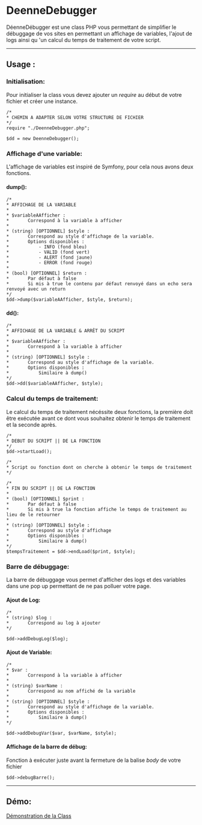 # DeenneDebugger
DéenneDébugger est une class PHP vous permettant de simplifier le débuggage de vos sites en permettant un affichage de variables, l'ajout de logs ainsi qu 'un calcul du temps de traitement de votre script.

-----

## Usage :

### Initialisation:
Pour initialiser la class vous devez ajouter un *require* au début de votre fichier et créer une instance.
~~~
/*
* CHEMIN A ADAPTER SELON VOTRE STRUCTURE DE FICHIER
*/
require "./DeenneDebugger.php";

$dd = new DeenneDebugger();
~~~

### Affichage d'une variable:
L'affichage de variables est inspiré de Symfony, pour cela nous avons deux fonctions.

#### dump():
~~~
/*
* AFFICHAGE DE LA VARIABLE
*
* $variableAAfficher :
*       Correspond à la variable à afficher
*
* (string) [OPTIONNEL] $style :
*       Correspond au style d'affichage de la variable.
*       Options disponibles :
*           - INFO (fond bleu)
*           - VALID (fond vert)
*           - ALERT (fond jaune)
*           - ERROR (fond rouge)
*
* (bool) [OPTIONNEL] $return :
*       Par défaut à false
*       Si mis à true le contenu par défaut renvoyé dans un echo sera renvoyé avec un return
*/
$dd->dump($variableAAfficher, $style, $return);
~~~

#### dd():
~~~
/*
* AFFICHAGE DE LA VARIABLE & ARRÊT DU SCRIPT
*
* $variableAAfficher :
*       Correspond à la variable à afficher
*
* (string) [OPTIONNEL] $style :
*       Correspond au style d'affichage de la variable.
*       Options disponibles :
*           Similaire à dump()
*/
$dd->dd($variableAAfficher, $style);
~~~

### Calcul du temps de traitement:
Le calcul du temps de traitement nécéssite deux fonctions, la première doit être exécutée avant ce dont vous souhaitez obtenir le temps de traitement et la seconde après.
~~~
/*
* DEBUT DU SCRIPT || DE LA FONCTION
*/
$dd->startLoad();

/*
* Script ou fonction dont on cherche à obtenir le temps de traitement
*/

/*
* FIN DU SCRIPT || DE LA FONCTION
*
* (bool) [OPTIONNEL] $print :
*       Par défaut à false
*       Si mis à true la fonction affiche le temps de traitement au lieu de le retourner
*
* (string) [OPTIONNEL] $style :
*       Correspond au style d'affichage
*       Options disponibles :
*           Similaire à dump()
*/
$tempsTraitement = $dd->endLoad($print, $style);
~~~

### Barre de débuggage:
La barre de débuggage vous permet d'afficher des logs et des variables dans une pop up permettant de ne pas polluer votre page.

#### Ajout de Log:
~~~
/*
* (string) $log :
*       Correspond au log à ajouter
*/

$dd->addDebugLog($log);
~~~

#### Ajout de Variable:
~~~
/*
* $var :
*       Correspond à la variable à afficher
*
* (string) $varName :
*       Correspond au nom affiché de la variable
*
* (string) [OPTIONNEL] $style :
*       Correspond au style d'affichage de la variable.
*       Options disponibles :
*           Similaire à dump()
*/

$dd->addDebugVar($var, $varName, $style);
~~~

#### Affichage de la barre de débug:
Fonction à exécuter juste avant la fermeture de la balise *body* de votre fichier
~~~
$dd->debugBarre();
~~~

-----

## Démo:
[Démonstration de la Class](https://deenne.fr)
